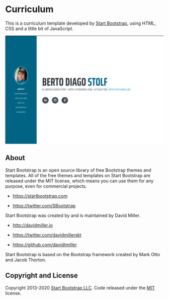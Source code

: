 # Curriculum

This is a curriculum template developed by [Start Bootstrap](https://startbootstrap.com/), using HTML, CSS and a little bit of JavaScript.

![Test](/assets/img/print.png)





## About
Start Bootstrap is an open source library of free Bootstrap themes and templates. All of the free themes and templates on Start Bootstrap are released under the MIT license, which means you can use them for any purpose, even for commercial projects.

* https://startbootstrap.com

* https://twitter.com/SBootstrap

Start Bootstrap was created by and is maintained by David Miller.

* http://davidmiller.io

* https://twitter.com/davidmillerskt

* https://github.com/davidtmiller

Start Bootstrap is based on the Bootstrap framework created by Mark Otto and Jacob Thorton.

## Copyright and License
Copyright 2013-2020 [Start Bootstrap LLC](https://startbootstrap.com/). Code released under the [MIT](https://www.mit.edu/) license.
